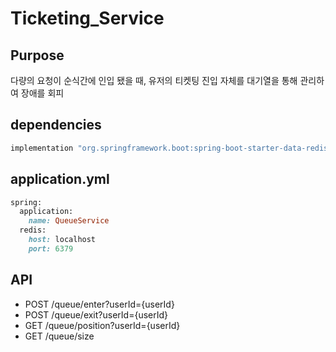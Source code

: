 ﻿# Ticketing_Service

## Purpose
다량의 요청이 순식간에 인입 됐을 때, 유저의 티켓팅 진입 자체를 대기열을 통해 관리하여 장애를 회피

## dependencies

```ruby
implementation "org.springframework.boot:spring-boot-starter-data-redis-reactive"
```


## application.yml

```ruby
spring:
  application:
    name: QueueService
  redis:
    host: localhost
    port: 6379
```

## API
- POST /queue/enter?userId={userId}
- POST /queue/exit?userId={userId}
- GET  /queue/position?userId={userId}
- GET  /queue/size
  
